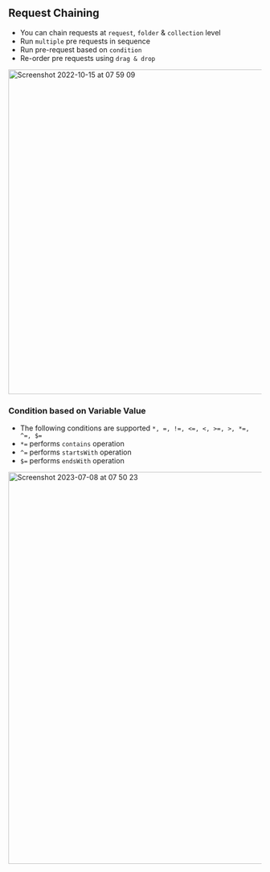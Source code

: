 ## Request Chaining

- You can chain requests at `request`, `folder` & `collection` level
- Run `multiple` pre requests in sequence
- Run pre-request based on `condition`
- Re-order pre requests using `drag & drop`

<img width="647" alt="Screenshot 2022-10-15 at 07 59 09" src="https://user-images.githubusercontent.com/8637550/195973873-5b72a1f1-3810-4fc4-95f5-d290452beed1.png">

### Condition based on Variable Value
- The following conditions are supported `*, =, !=, <=, <, >=, >, *=, ^=, $=`
- `*=` performs `contains` operation
- `^=` performs `startsWith` operation
- `$=` performs `endsWith` operation

<img width="781" alt="Screenshot 2023-07-08 at 07 50 23" src="https://github.com/rangav/thunder-client-support/assets/8637550/63296e89-349e-4fc2-9e11-3e9fe008450f">

